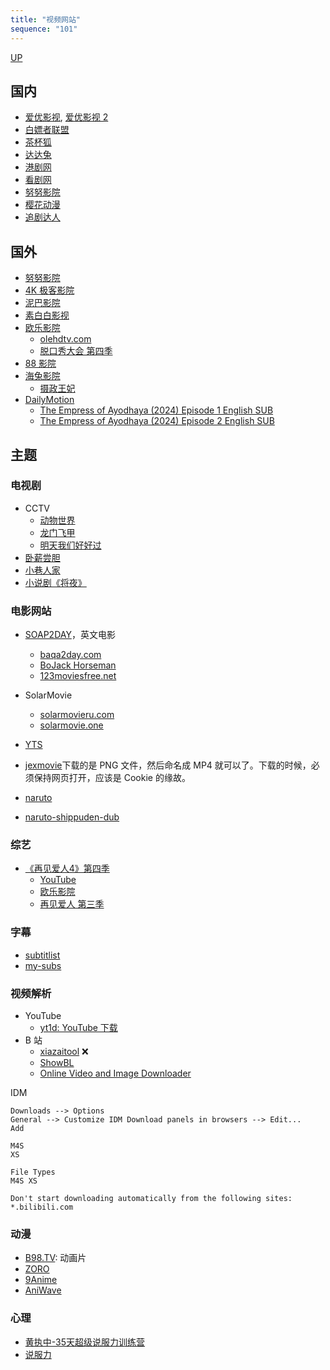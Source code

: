 ```yaml
---
title: "视频网站"
sequence: "101"
---
```


[UP](/res/res-index.html)

## 国内

- [爱优影视](https://iuys.tv/), [爱优影视 2](https://iuys.cc/)
- [白嫖者联盟](https://www.baipiaozhe123.com/)
- [茶杯狐](https://cupfoxcc.com/)
- [达达兔](https://www.dadatu.net/)
- [港剧网](https://www.yunduolp.com/)
- [看剧网](https://www.kanjuw.net/)
- [努努影院](https://nnyy.in/)
- [樱花动漫](http://www.yinghua8.io/)
- [追剧达人](https://www.npjtjx.cn/)

## 国外

- [努努影院](https://www.nnvod.com/)
- [4K 极客影院](https://www.i8k.cc/)
- [泥巴影院](https://www.nbys1.tv/)
- [素白白影视](https://www.subaibaiys.com/)
- [欧乐影院](https://olevod.com/)
    - [olehdtv.com](https://www.olehdtv.com/)
    - [脱口秀大会 第四季](https://olevod.com/index.php/vod/detail/id/29113.html)
- [88 影院](https://www.88ved.com/)
- [海兔影院](https://www.haituu.tv/)
    - [摄政王妃](https://www.haituu.tv/voddetail/356186.html)
- [DailyMotion](https://www.dailymotion.com/)
    - [The Empress of Ayodhaya (2024) Episode 1 English SUB](https://www.dailymotion.com/video/x9816lo)
    - [The Empress of Ayodhaya (2024) Episode 2 English SUB](https://www.dailymotion.com/video/x98ffa0)

## 主题

### 电视剧

- CCTV
    - [动物世界](http://tv.cctv.com/lm/dwsj/index.shtml?spm=C31267.PzXj0D8UJUyC.EuVgsDNuNsvy.1)
    - [龙门飞甲](https://tv.cctv.com/2018/08/16/VIDAzFeInQPP4aQhmXQF4ljf180816.shtml)
    - [明天我们好好过](https://tv.cctv.com/2021/04/04/VIDEYbTYHjwt9We1lI0Znjki210404.shtml)
- [卧薪尝胆](https://www.dadatu.net/v/115238.html)
- [小巷人家](https://www.olevod.com/details-2-60683.html)
- [小说剧《将夜》](https://www.bilibili.com/video/BV1CE421P7nr)

### 电影网站

- [SOAP2DAY](https://ww25.soap2day.day/)，英文电影
    - [baqa2day.com](https://baqa2day.com/)
    - [BoJack Horseman](https://ww25.soap2day.day/series/bojack-horseman/)
    - [123moviesfree.net](https://ww4.123moviesfree.net/)

- SolarMovie
    - [solarmovieru.com](https://solarmovieru.com/)
    - [solarmovie.one](https://wwv.solarmovie.one/)
- [YTS](https://en.yts-official.org/movies)
- [jexmovie](https://jexmovie.pro/)下载的是 PNG 文件，然后命名成 MP4 就可以了。下载的时候，必须保持网页打开，应该是 Cookie
  的缘故。
- [naruto](https://wvv.9anime.com.pl/?s=naruto)
- [naruto-shippuden-dub](https://hianime.com.lv/anime/naruto-shippuden-dub)

### 综艺

- [《再见爱人4》第四季]()
    - [YouTube](https://www.youtube.com/playlist?list=PLJKk4isdgkt9iDzUyTdDVMif2JUDU7_jL)
    - [欧乐影院](https://www.olevod.com/details-3-60229.html)
    - [再见爱人 第三季](https://www.olevod.com/details-1-49819.html)

### 字幕

- [subtitlist](https://subtitlist.com/)
- [my-subs](https://my-subs.co/)

### 视频解析

- YouTube
    - [yt1d: YouTube 下载](https://yt1d.com/en/)
- B 站
    - [xiazaitool](https://www.xiazaitool.com/blbl) ❌
    - [ShowBL](https://www.showbl.com/lab/bilibili/)
    - [Online Video and Image Downloader](https://snapany.com/)

IDM

```text
Downloads --> Options
General --> Customize IDM Download panels in browsers --> Edit...
Add

M4S
XS

File Types
M4S XS

Don't start downloading automatically from the following sites:
*.bilibili.com
```

### 动漫

- [B98.TV](https://www.b98.tv/): 动画片
- [ZORO](https://zoroxtv.to/home)
- [9Anime](https://9animetv.to/home)
- [AniWave](https://aniwave.to/home)

### 心理

- [黄执中-35天超级说服力训练营](https://www.bilibili.com/video/BV14GBCYMEkb)
- [说服力](https://www.youtube.com/playlist?list=PL5fLgI8BVPrT-8yCwA_LGD888XVFc62jA)
